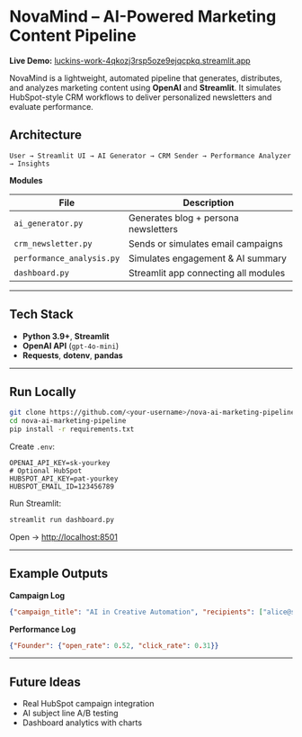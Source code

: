 
# NovaMind – AI-Powered Marketing Content Pipeline

**Live Demo:** [luckins-work-4qkozj3rsp5oze9ejqcpkq.streamlit.app](https://luckins-work-4qkozj3rsp5oze9ejqcpkq.streamlit.app)

NovaMind is a lightweight, automated pipeline that generates, distributes, and analyzes marketing content using **OpenAI** and **Streamlit**.
It simulates HubSpot-style CRM workflows to deliver personalized newsletters and evaluate performance.


## Architecture

```
User → Streamlit UI → AI Generator → CRM Sender → Performance Analyzer → Insights
```

**Modules**

| File                      | Description                          |
| ------------------------- | ------------------------------------ |
| `ai_generator.py`         | Generates blog + persona newsletters |
| `crm_newsletter.py`       | Sends or simulates email campaigns   |
| `performance_analysis.py` | Simulates engagement & AI summary    |
| `dashboard.py`            | Streamlit app connecting all modules |

---

## Tech Stack

* **Python 3.9+**, **Streamlit**
* **OpenAI API** (`gpt-4o-mini`)
* **Requests**, **dotenv**, **pandas**

---

## Run Locally

```bash
git clone https://github.com/<your-username>/nova-ai-marketing-pipeline.git
cd nova-ai-marketing-pipeline
pip install -r requirements.txt
```

Create `.env`:

```
OPENAI_API_KEY=sk-yourkey
# Optional HubSpot
HUBSPOT_API_KEY=pat-yourkey
HUBSPOT_EMAIL_ID=123456789
```

Run Streamlit:

```bash
streamlit run dashboard.py
```

Open → [http://localhost:8501](http://localhost:8501)

---

## Example Outputs

**Campaign Log**

```json
{"campaign_title": "AI in Creative Automation", "recipients": ["alice@startup.com"]}
```

**Performance Log**

```json
{"Founder": {"open_rate": 0.52, "click_rate": 0.31}}
```

---

## Future Ideas

* Real HubSpot campaign integration
* AI subject line A/B testing
* Dashboard analytics with charts


